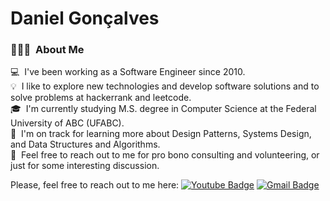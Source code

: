 # Daniel Gonçalves

### 👨🏻‍💻 &nbsp;About Me
💻 &nbsp;I've been working as a Software Engineer since 2010.\
💡 &nbsp;I like to explore new technologies and develop software solutions and to solve problems at hackerrank and leetcode.\
🎓 &nbsp;I'm currently studying M.S. degree in Computer Science at the Federal University of ABC (UFABC).\
🌱 &nbsp;I'm on track for learning more about Design Patterns, Systems Design, and Data Structures and Algorithms.\
💬 &nbsp;Feel free to reach out to me for pro bono consulting and volunteering, or just for some interesting discussion.


Please, feel free to reach out to me here:
[![Youtube Badge](https://img.shields.io/badge/-Youtube-FF0000?style=flat-square&labelColor=FF0000&logo=youtube&logoColor=white&link=https://www.youtube.com/c/danielgoncalvesdev/videos)](https://www.youtube.com/c/danielgoncalvesdev/videos) 
[![Gmail Badge](https://img.shields.io/badge/danielgoncalvesti@gmail.com-c14438?style=flat-square&logo=Gmail&logoColor=white&link=mailto:danielgoncalvesti@gmail.com)](mailto:danielgoncalvesti@gmail.com)
